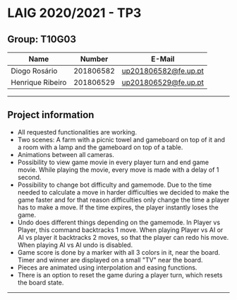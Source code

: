 # LAIG 2020/2021 - TP3

## Group: T10G03

| Name             | Number    | E-Mail             |
| ---------------- | --------- | ------------------ |
| Diogo Rosário    | 201806582 | up201806582@fe.up.pt |
| Henrique Ribeiro | 201806529 | up201806529@fe.up.pt |

----
## Project information

- All requested functionalities are working.
- Two scenes: A farm with a picnic towel and gameboard on top of it and a room with a lamp and the gameboard on top of a table.
- Animations between all cameras.
- Possibility to view game movie in every player turn and end game movie. While playing the movie, every move is made with a delay of 1 second.
- Possibility to change bot difficulty and gamemode. Due to the time needed to calculate a move in harder difficulties we decided to make the game faster and for that reason difficulties only change the time a player has to make a move. If the time expires, the player instantly loses the game.
- Undo does different things depending on the gamemode. In Player vs Player, this command backtracks 1 move. When playing Player vs AI or AI vs player it backtracks 2 moves, so that the player can redo his move. When playing AI vs AI undo is disabled.
- Game score is done by a marker with all 3 colors in it, near the board. Timer and winner are displayed on a small "TV" near the board.
- Pieces are animated using interpolation and easing functions.
- There is an option to reset the game during a player turn, which resets the board state.
----
